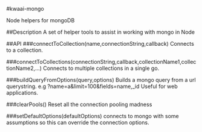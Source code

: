 #kwaai-mongo

Node helpers for mongoDB

##Description
A set of helper tools to assist in working with mongo in Node

##API
###connectToCollection(name,connectionString,callback)
Connects to a collection.

###connectToCollections(connectionString,callback,collectionName1,collectionName2,...)
Connects to multiple collections in a single go.

###buildQueryFromOptions(query,options)
Builds a mongo query from a url querystring.
    e.g ?name=a&limit=100&fields=name,_id
Useful for web applications.

###clearPools()
Reset all the connection pooling madness

###setDefaultOptions(defaultOptions)
connects to mongo with some assumptions so this can override the connection options. 

